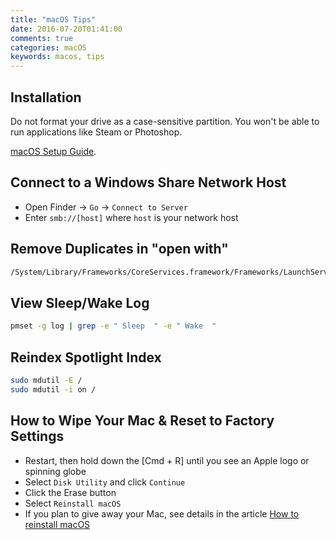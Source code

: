 ```yaml
---
title: "macOS Tips"
date: 2016-07-20T01:41:00
comments: true
categories: macOS
keywords: macos, tips
---
```


## Installation

Do not format your drive as a case-sensitive partition. You won't be able to run applications like Steam or Photoshop.

[macOS Setup Guide](https://github.com/desecho/macos-setup).

## Connect to a Windows Share Network Host

* Open Finder → `Go` → `Connect to Server`
* Enter `smb://[host]` where `host` is your network host

## Remove Duplicates in "open with"

```bash
/System/Library/Frameworks/CoreServices.framework/Frameworks/LaunchServices.framework/Support/lsregister -kill -r -domain local -domain system -domain user
```

## View Sleep/Wake Log

```bash
pmset -g log | grep -e " Sleep  " -e " Wake  "
```

## Reindex Spotlight Index

```bash
sudo mdutil -E /
sudo mdutil -i on /
```

## How to Wipe Your Mac & Reset to Factory Settings

* Restart, then hold down the [Cmd + R] until you see an Apple logo or spinning globe
* Select `Disk Utility` and click `Continue`
* Click the Erase button
* Select `Reinstall macOS`
* If you plan to give away your Mac, see details in the article [How to reinstall macOS](https://support.apple.com/en-gb/HT204904)
